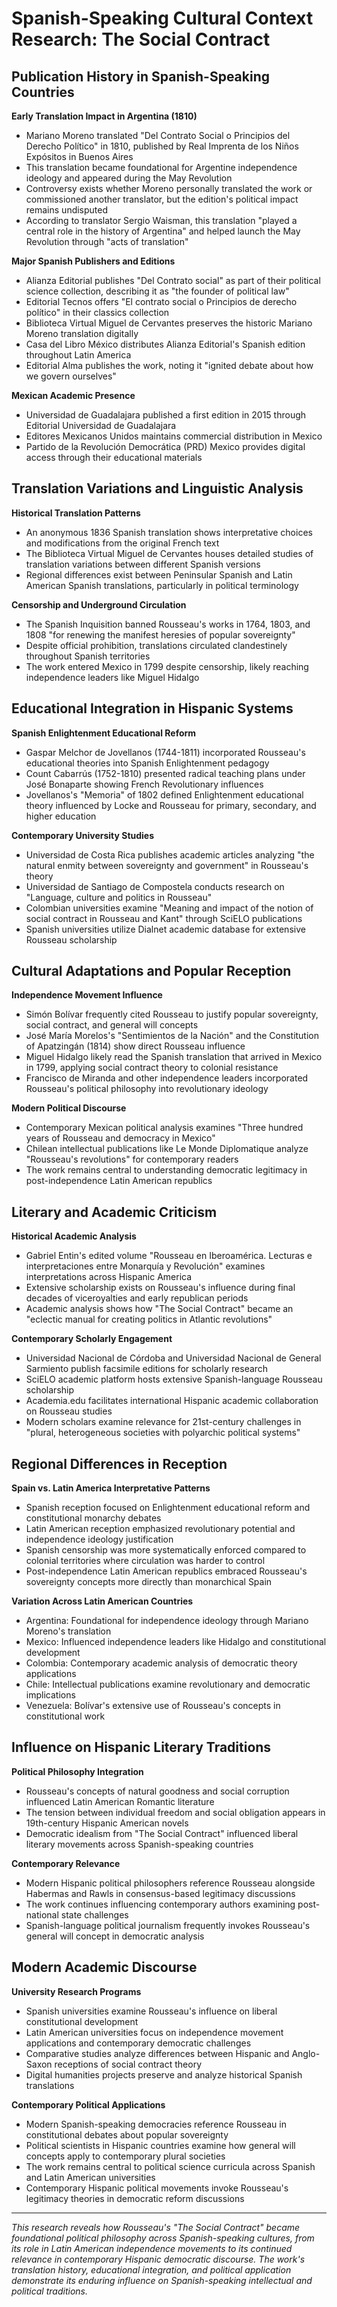 # Spanish-Speaking Cultural Context Research: The Social Contract

## Publication History in Spanish-Speaking Countries

**Early Translation Impact in Argentina (1810)**
- Mariano Moreno translated "Del Contrato Social o Principios del Derecho Político" in 1810, published by Real Imprenta de los Niños Expósitos in Buenos Aires
- This translation became foundational for Argentine independence ideology and appeared during the May Revolution
- Controversy exists whether Moreno personally translated the work or commissioned another translator, but the edition's political impact remains undisputed
- According to translator Sergio Waisman, this translation "played a central role in the history of Argentina" and helped launch the May Revolution through "acts of translation"

**Major Spanish Publishers and Editions**
- Alianza Editorial publishes "Del Contrato social" as part of their political science collection, describing it as "the founder of political law"
- Editorial Tecnos offers "El contrato social o Principios de derecho político" in their classics collection
- Biblioteca Virtual Miguel de Cervantes preserves the historic Mariano Moreno translation digitally
- Casa del Libro México distributes Alianza Editorial's Spanish edition throughout Latin America
- Editorial Alma publishes the work, noting it "ignited debate about how we govern ourselves"

**Mexican Academic Presence**
- Universidad de Guadalajara published a first edition in 2015 through Editorial Universidad de Guadalajara
- Editores Mexicanos Unidos maintains commercial distribution in Mexico
- Partido de la Revolución Democrática (PRD) Mexico provides digital access through their educational materials

## Translation Variations and Linguistic Analysis

**Historical Translation Patterns**
- An anonymous 1836 Spanish translation shows interpretative choices and modifications from the original French text
- The Biblioteca Virtual Miguel de Cervantes houses detailed studies of translation variations between different Spanish versions
- Regional differences exist between Peninsular Spanish and Latin American Spanish translations, particularly in political terminology

**Censorship and Underground Circulation**
- The Spanish Inquisition banned Rousseau's works in 1764, 1803, and 1808 "for renewing the manifest heresies of popular sovereignty"
- Despite official prohibition, translations circulated clandestinely throughout Spanish territories
- The work entered Mexico in 1799 despite censorship, likely reaching independence leaders like Miguel Hidalgo

## Educational Integration in Hispanic Systems

**Spanish Enlightenment Educational Reform**
- Gaspar Melchor de Jovellanos (1744-1811) incorporated Rousseau's educational theories into Spanish Enlightenment pedagogy
- Count Cabarrús (1752-1810) presented radical teaching plans under José Bonaparte showing French Revolutionary influences
- Jovellanos's "Memoria" of 1802 defined Enlightenment educational theory influenced by Locke and Rousseau for primary, secondary, and higher education

**Contemporary University Studies**
- Universidad de Costa Rica publishes academic articles analyzing "the natural enmity between sovereignty and government" in Rousseau's theory
- Universidad de Santiago de Compostela conducts research on "Language, culture and politics in Rousseau"
- Colombian universities examine "Meaning and impact of the notion of social contract in Rousseau and Kant" through SciELO publications
- Spanish universities utilize Dialnet academic database for extensive Rousseau scholarship

## Cultural Adaptations and Popular Reception

**Independence Movement Influence**
- Simón Bolívar frequently cited Rousseau to justify popular sovereignty, social contract, and general will concepts
- José María Morelos's "Sentimientos de la Nación" and the Constitution of Apatzingán (1814) show direct Rousseau influence
- Miguel Hidalgo likely read the Spanish translation that arrived in Mexico in 1799, applying social contract theory to colonial resistance
- Francisco de Miranda and other independence leaders incorporated Rousseau's political philosophy into revolutionary ideology

**Modern Political Discourse**
- Contemporary Mexican political analysis examines "Three hundred years of Rousseau and democracy in Mexico"
- Chilean intellectual publications like Le Monde Diplomatique analyze "Rousseau's revolutions" for contemporary readers
- The work remains central to understanding democratic legitimacy in post-independence Latin American republics

## Literary and Academic Criticism

**Historical Academic Analysis**
- Gabriel Entin's edited volume "Rousseau en Iberoamérica. Lecturas e interpretaciones entre Monarquía y Revolución" examines interpretations across Hispanic America
- Extensive scholarship exists on Rousseau's influence during final decades of viceroyalties and early republican periods
- Academic analysis shows how "The Social Contract" became an "eclectic manual for creating politics in Atlantic revolutions"

**Contemporary Scholarly Engagement**
- Universidad Nacional de Córdoba and Universidad Nacional de General Sarmiento publish facsimile editions for scholarly research
- SciELO academic platform hosts extensive Spanish-language Rousseau scholarship
- Academia.edu facilitates international Hispanic academic collaboration on Rousseau studies
- Modern scholars examine relevance for 21st-century challenges in "plural, heterogeneous societies with polyarchic political systems"

## Regional Differences in Reception

**Spain vs. Latin America Interpretative Patterns**
- Spanish reception focused on Enlightenment educational reform and constitutional monarchy debates
- Latin American reception emphasized revolutionary potential and independence ideology justification
- Spanish censorship was more systematically enforced compared to colonial territories where circulation was harder to control
- Post-independence Latin American republics embraced Rousseau's sovereignty concepts more directly than monarchical Spain

**Variation Across Latin American Countries**
- Argentina: Foundational for independence ideology through Mariano Moreno's translation
- Mexico: Influenced independence leaders like Hidalgo and constitutional development
- Colombia: Contemporary academic analysis of democratic theory applications
- Chile: Intellectual publications examine revolutionary and democratic implications
- Venezuela: Bolívar's extensive use of Rousseau's concepts in constitutional work

## Influence on Hispanic Literary Traditions

**Political Philosophy Integration**
- Rousseau's concepts of natural goodness and social corruption influenced Latin American Romantic literature
- The tension between individual freedom and social obligation appears in 19th-century Hispanic American novels
- Democratic idealism from "The Social Contract" influenced liberal literary movements across Spanish-speaking countries

**Contemporary Relevance**
- Modern Hispanic political philosophers reference Rousseau alongside Habermas and Rawls in consensus-based legitimacy discussions
- The work continues influencing contemporary authors examining post-national state challenges
- Spanish-language political journalism frequently invokes Rousseau's general will concept in democratic analysis

## Modern Academic Discourse

**University Research Programs**
- Spanish universities examine Rousseau's influence on liberal constitutional development
- Latin American universities focus on independence movement applications and contemporary democratic challenges
- Comparative studies analyze differences between Hispanic and Anglo-Saxon receptions of social contract theory
- Digital humanities projects preserve and analyze historical Spanish translations

**Contemporary Political Applications**
- Modern Spanish-speaking democracies reference Rousseau in constitutional debates about popular sovereignty
- Political scientists in Hispanic countries examine how general will concepts apply to contemporary plural societies
- The work remains central to political science curricula across Spanish and Latin American universities
- Contemporary Hispanic political movements invoke Rousseau's legitimacy theories in democratic reform discussions

---

*This research reveals how Rousseau's "The Social Contract" became foundational political philosophy across Spanish-speaking cultures, from its role in Latin American independence movements to its continued relevance in contemporary Hispanic democratic discourse. The work's translation history, educational integration, and political application demonstrate its enduring influence on Spanish-speaking intellectual and political traditions.*